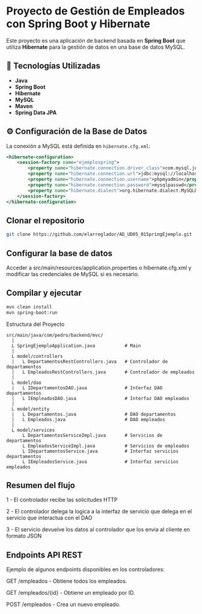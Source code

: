 # Proyecto de Gestión de Empleados con Spring Boot y Hibernate

Este proyecto es una aplicación de backend basada en **Spring Boot** que utiliza **Hibernate** para la gestión de datos en una base de datos MySQL.

## 📌 Tecnologías Utilizadas
- **Java**
- **Spring Boot**
- **Hibernate**
- **MySQL**
- **Maven**
- **Spring Data JPA**

## ⚙️ Configuración de la Base de Datos

La conexión a MySQL está definida en `hibernate.cfg.xml`:

```xml
<hibernate-configuration>
    <session-factory name="ejemplospring">
        <property name="hibernate.connection.driver_class">com.mysql.jdbc.Driver</property>
        <property name="hibernate.connection.url">jdbc:mysql://localhost/ejemplo</property>
        <property name="hibernate.connection.username">phpmyadmin</property>
        <property name="hibernate.connection.password">mysqlpasswd</property>
        <property name="hibernate.dialect">org.hibernate.dialect.MySQLDialect</property>
    </session-factory>
</hibernate-configuration>
```

## Clonar el repositorio

```bash
git clone https://github.com/elarreglador/AD_UD05_01SpringEjemplo.git
```

## Configurar la base de datos

Acceder a src/main/resources/application.properties o hibernate.cfg.xml y modificar las credenciales de MySQL si es necesario.

## Compilar y ejecutar

```bash
mvn clean install
mvn spring-boot:run
```

Estructura del Proyecto

```
src/main/java/com/pedro/backend/mvc/
  |
  L SpringEjemploApplication.java  			# Main
  |
  L model/controllers				
  |   L DepartamentosRestControllers.java	# Controlador de departamentos
  |   L EmpleadosRestControllers.java		# Controlador de empleados
  |
  L model/dao       
  |   L IDepartamentosDAO.java				# Interfaz DAO departamentos
  |   L IEmpleadosDAO.java					# Interfaz DAO empleados
  |
  L model/entity		
  |   L Departamentos.java					# DAO departamentos
  |   L Empleados.java  					# DAO empleados
  |
  L model/services  	
      L DepartamentosServiceImpl.java		# Servicios de departamentos
      L EmpleadosServiceImpl.java  			# Servicios de empleados
      L IDepartamentosService.java  		# Interfaz servicios departamentos
      L IEmpleadosService.java  			# Interfaz servicios empleados
```

## Resumen del flujo

1 - El controlador recibe las solicitudes HTTP

2 - El controlador delega la logica a la interfaz de servicio que delega en el servicio que interactua con el DAO

3 - El servicio devuelve los datos al controlador que los envia al cliente en formato JSON

## Endpoints API REST

Ejemplo de algunos endpoints disponibles en los controladores:

GET /empleados - Obtiene todos los empleados.

GET /empleados/{id} - Obtiene un empleado por ID.

POST /empleados - Crea un nuevo empleado.